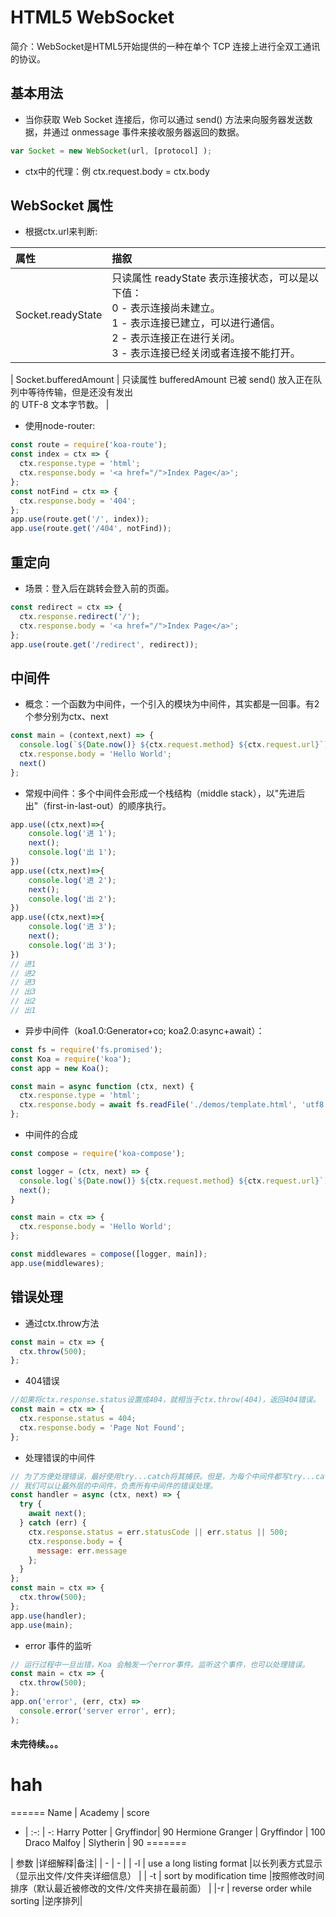 # HTML5 WebSocket
简介：WebSocket是HTML5开始提供的一种在单个 TCP 连接上进行全双工通讯的协议。
## 基本用法
* 当你获取 Web Socket 连接后，你可以通过 send() 方法来向服务器发送数据，并通过 onmessage 事件来接收服务器返回的数据。

```javascript
var Socket = new WebSocket(url, [protocol] );
```
* ctx中的代理：例 ctx.request.body = ctx.body

## WebSocket 属性
*  根据ctx.url来判断:

|  属性 | 描叙 | 
|   :-  |  :- |  
| Socket.readyState | 只读属性 readyState 表示连接状态，可以是以下值：</br>0 - 表示连接尚未建立。</br>1 - 表示连接已建立，可以进行通信。</br>2 - 表示连接正在进行关闭。</br>3 - 表示连接已经关闭或者连接不能打开。|
                                                                
| Socket.bufferedAmount | 只读属性 bufferedAmount 已被 send() 放入正在队列中等待传输，但是还没有发出</br>的 UTF-8 文本字节数。 | 

*  使用node-router:

```javascript
const route = require('koa-route');
const index = ctx => {
  ctx.response.type = 'html';
  ctx.response.body = '<a href="/">Index Page</a>';
};
const notFind = ctx => {
  ctx.response.body = '404';
};
app.use(route.get('/', index));
app.use(route.get('/404', notFind));
```
## 重定向
*  场景：登入后在跳转会登入前的页面。

```javascript
const redirect = ctx => {
  ctx.response.redirect('/');
  ctx.response.body = '<a href="/">Index Page</a>';
};
app.use(route.get('/redirect', redirect));
```
## 中间件
*  概念：一个函数为中间件，一个引入的模块为中间件，其实都是一回事。有2个参分别为ctx、next

```javascript
const main = (context,next) => {
  console.log(`${Date.now()} ${ctx.request.method} ${ctx.request.url}`);
  ctx.response.body = 'Hello World';
  next()
};
```
*  常规中间件：多个中间件会形成一个栈结构（middle stack），以"先进后出"（first-in-last-out）的顺序执行。

```javascript
app.use((ctx,next)=>{
    console.log('进 1');
    next();
    console.log('出 1');
})
app.use((ctx,next)=>{
    console.log('进 2');
    next();
    console.log('出 2');
})
app.use((ctx,next)=>{
    console.log('进 3');
    next();
    console.log('出 3');
})
// 进1
// 进2
// 进3
// 出3
// 出2
// 出1
```
*  异步中间件（koa1.0:Generator+co; koa2.0:async+await）：

```javascript
const fs = require('fs.promised');
const Koa = require('koa');
const app = new Koa();

const main = async function (ctx, next) {
  ctx.response.type = 'html';
  ctx.response.body = await fs.readFile('./demos/template.html', 'utf8');
};
```
*  中间件的合成

```javascript
const compose = require('koa-compose');

const logger = (ctx, next) => {
  console.log(`${Date.now()} ${ctx.request.method} ${ctx.request.url}`);
  next();
}

const main = ctx => {
  ctx.response.body = 'Hello World';
};

const middlewares = compose([logger, main]);
app.use(middlewares);
```
## 错误处理
* 通过ctx.throw方法

```javascript
const main = ctx => {
  ctx.throw(500);
};
```
* 404错误

```javascript
//如果将ctx.response.status设置成404，就相当于ctx.throw(404)，返回404错误。
const main = ctx => {
  ctx.response.status = 404;
  ctx.response.body = 'Page Not Found';
};
```
* 处理错误的中间件

```javascript
// 为了方便处理错误，最好使用try...catch将其捕获。但是，为每个中间件都写try...catch太麻烦
// 我们可以让最外层的中间件，负责所有中间件的错误处理。
const handler = async (ctx, next) => {
  try {
    await next();
  } catch (err) {
    ctx.response.status = err.statusCode || err.status || 500;
    ctx.response.body = {
      message: err.message
    };
  }
};
const main = ctx => {
  ctx.throw(500);
};
app.use(handler);
app.use(main);
```
* error 事件的监听

```javascript
// 运行过程中一旦出错，Koa 会触发一个error事件。监听这个事件，也可以处理错误。
const main = ctx => {
  ctx.throw(500);
};
app.on('error', (err, ctx) =>
  console.error('server error', err);
);
```
#### 未完待续。。。
# hah
======
Name | Academy | score 
- | :-: | -: 
Harry Potter | Gryffindor| 90 
Hermione Granger | Gryffindor | 100 
Draco Malfoy | Slytherin | 90
=======




| 参数 |详细解释|备注| 
| - | - | 
| -l | use a long listing format |以长列表方式显示（显示出文件/文件夹详细信息） | 
| -t | sort by modification time |按照修改时间排序（默认最近被修改的文件/文件夹排在最前面） | 
|-r | reverse order while sorting |逆序排列|